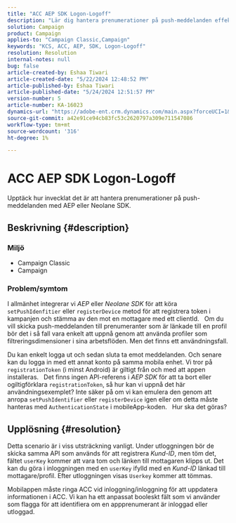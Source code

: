 ```yaml
---
title: "ACC AEP SDK Logon-Logoff"
description: "Lär dig hantera prenumerationer på push-meddelanden effektivt med AEP eller Neolane SDK."
solution: Campaign
product: Campaign
applies-to: "Campaign Classic,Campaign"
keywords: "KCS, ACC, AEP, SDK, Logon-Logoff"
resolution: Resolution
internal-notes: null
bug: false
article-created-by: Eshaa Tiwari
article-created-date: "5/22/2024 12:48:52 PM"
article-published-by: Eshaa Tiwari
article-published-date: "5/24/2024 12:51:57 PM"
version-number: 5
article-number: KA-16023
dynamics-url: "https://adobe-ent.crm.dynamics.com/main.aspx?forceUCI=1&pagetype=entityrecord&etn=knowledgearticle&id=33644fa3-3918-ef11-9f8a-6045bd006793"
source-git-commit: a42e91ce94cb83fc53c2620797a309e711547086
workflow-type: tm+mt
source-wordcount: '316'
ht-degree: 1%

---
```


# ACC AEP SDK Logon-Logoff


Upptäck hur invecklat det är att hantera prenumerationer på push-meddelanden med AEP eller Neolane SDK.

## Beskrivning {#description}


### <b>Miljö</b>

- Campaign Classic
- Campaign


### <b>Problem/symtom</b>

I allmänhet integrerar vi *AEP* eller *Neolane SDK* för att köra `setPushIdenfitier` eller `registerDevice` metod för att registrera token i kampanjen och stämma av den mot en mottagare med ett clientId.
 
Om du vill skicka push-meddelanden till prenumeranter som är länkade till en profil bör det i så fall vara enkelt att uppnå genom att använda profiler som filtreringsdimensioner i sina arbetsflöden. Men det finns ett användningsfall.

Du kan enkelt logga ut och sedan sluta ta emot meddelanden. Och senare kan du logga in med ett annat konto på samma mobila enhet. Vi tror på `registrationToken` (i minst Android) är giltigt från och med att appen installeras.
 
Det finns ingen API-referens i *AEP SDK* för att ta bort eller ogiltigförklara `registrationToken`, så hur kan vi uppnå det här användningsexemplet? Inte säker på om vi kan emulera den genom att anropa `setPushIdentifier` eller `registerDevice` igen eller om detta måste hanteras med `AuthenticationState` i mobileApp-koden.
 
Hur ska det göras?


## Upplösning {#resolution}


Detta scenario är i viss utsträckning vanligt. Under utloggningen bör de skicka samma API som används för att registrera *Kund-ID*, men töm det, fältet `userKey` kommer att vara tom och länken till mottagaren klipps ut. Det kan du göra i inloggningen med en `userKey` ifylld med en *Kund-ID* länkad till mottagare/profil. Efter utloggningen visas `Userkey` kommer att tömmas.

Mobilappen måste ringa ACC vid inloggning/inloggning för att uppdatera informationen i ACC. Vi kan ha ett anpassat booleskt fält som vi använder som flagga för att identifiera om en appprenumerant är inloggad eller utloggad.
